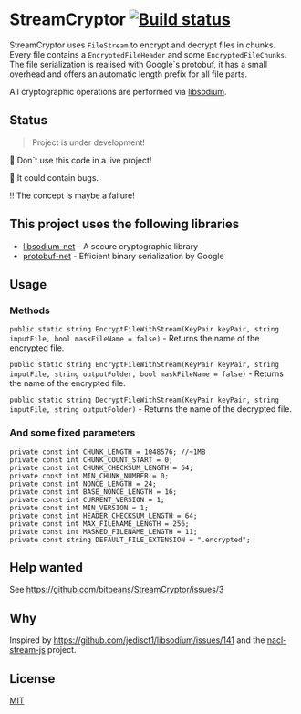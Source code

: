 # StreamCryptor [![Build status](https://ci.appveyor.com/api/projects/status/73fb5hecxx9xjyip)](https://ci.appveyor.com/project/bitbeans/streamcryptor)
StreamCryptor uses `FileStream` to encrypt and decrypt files in chunks. Every file contains a `EncryptedFileHeader` and some `EncryptedFileChunks`. The file serialization is realised with Google`s protobuf, it has a small overhead and offers an automatic length prefix for all file parts.

All cryptographic operations are performed via [libsodium](https://github.com/jedisct1/libsodium).


## Status

> Project is under development!

:facepunch: Don`t use this code in a live project!

:bug: It could contain bugs.

:bangbang: The concept is maybe a failure!

## This project uses the following libraries

  * [libsodium-net] - A secure cryptographic library
  * [protobuf-net] - Efficient binary serialization by Google


[libsodium-net]:https://github.com/adamcaudill/libsodium-net
[protobuf-net]:https://code.google.com/p/protobuf-net/

## Usage

### Methods

`public static string EncryptFileWithStream(KeyPair keyPair, string inputFile, bool maskFileName = false)` - Returns the name of the encrypted file.

`public static string EncryptFileWithStream(KeyPair keyPair, string inputFile, string outputFolder, bool maskFileName = false)` - Returns the name of the encrypted file.

`public static string DecryptFileWithStream(KeyPair keyPair, string inputFile, string outputFolder)` - Returns the name of the decrypted file.

### And some fixed parameters
```
private const int CHUNK_LENGTH = 1048576; //~1MB
private const int CHUNK_COUNT_START = 0;
private const int CHUNK_CHECKSUM_LENGTH = 64;
private const int MIN_CHUNK_NUMBER = 0;
private const int NONCE_LENGTH = 24;
private const int BASE_NONCE_LENGTH = 16;
private const int CURRENT_VERSION = 1;
private const int MIN_VERSION = 1;
private const int HEADER_CHECKSUM_LENGTH = 64;
private const int MAX_FILENAME_LENGTH = 256;
private const int MASKED_FILENAME_LENGTH = 11;
private const string DEFAULT_FILE_EXTENSION = ".encrypted";
```

## Help wanted
See https://github.com/bitbeans/StreamCryptor/issues/3

## Why
Inspired by https://github.com/jedisct1/libsodium/issues/141 and the [nacl-stream-js](https://github.com/dchest/nacl-stream-js) project.

## License
[MIT](https://en.wikipedia.org/wiki/MIT_License)
